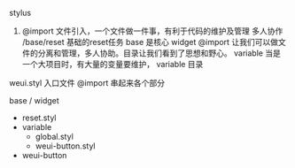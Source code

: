 stylus
1. @import 文件引入，一个文件做一件事，有利于代码的维护及管理 多人协作
/base/reset 基础的reset任务
base 是核心  widget 
@import 让我们可以做文件的分离和管理，多人协助。目录让我们看到了思想和野心。
variable 当是一个大项目时，有大量的变量要维护，
variable 目录


weui.styl 入口文件    @import 串起来各个部分 

base /  widget   
- reset.styl
- variable
  - global.styl
  - weui-button.styl
- weui-button 
